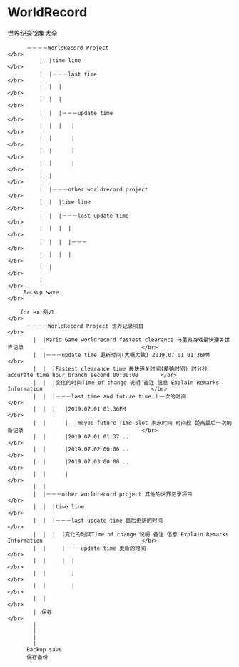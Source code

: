# WorldRecord
世界纪录锦集大全



          －－－－WorldRecord Project                                                                       </br>
              |  |time line                                                                                </br>
              |  |－－－last time                                                                           </br>
              |  |  |                                                                                      </br>
              |  |  |                                                                                      </br>
              |  |  |－－－update time                                                                     </br>
              |  |  |   |                                                                                 </br>
              |  |      |                                                                                 </br>
              |  |      |                                                                                 </br>
              |  |      |                                                                                 </br>
              |  |                                                                                        </br>
              |  |－－－other worldrecord project                                                          </br>
              |  |  |time line                                                                             </br>
              |  |  |－－－last update time                                                                 </br>    
              |  |  |  |                                                                                   </br>
              |  |  |  |－－－                                                                              </br>
              |  |  |  |                                                                                   </br>
              |  |                                                                                         </br>
              |                                                                                            </br>
         Backup save                                                                                       </br>

        for ex 例如                                                                                                 </br>
          －－－－WorldRecord Project 世界记录项目                                                                     </br>
            |  |Mario Game worldrecord fastest clearance 马里奥游戏最快通关世界记录                                     </br>
            |  |－－－update time 更新时间(大概大致) 2019.07.01 01:36PM                                                 </br>
            |  |  |Fastest clearance time 最快通关时间(精确时间) 时分秒 accurate time hour branch second 00:00:00       </br>
            |  |  |变化的时间Time of change 说明 备注 信息 Explain Remarks Information                                  </br>
            |  |  |－－－last time and future time 上一次的时间                                                         </br>
            |  |  |   |2019.07.01 01:36PM                                                                             </br>
            |  |      |---meybe future Time slot 未来时间 时间段 距离最后一次刷新记录                                     </br>
            |  |      |2019.07.01 01:37 ..                                                                             </br>
            |  |      |2019.07.02 00:00 ..                                                                             </br>
            |  |      |2019.07.03 00:00 ..                                                                             </br>
            |  |      |                                                                                                </br>
            |  |     
            |  |－－－other worldrecord project 其他的世界记录项目                                                     </br>
            |  |  |time line                                                                                         </br>
            |  |  |－－－last update time 最后更新的时间                                                               </br>
            |  |  |  |变化的时间Time of change 说明 备注 信息 Explain Remarks Information                               </br>
            |  |     |－－－update time 更新的时间                                                                     </br>
            |  |     |  |                                                                                            </br>
            |  |        |                                                                                            </br>
            |  |        |                                                                                            </br>
            |  |                                                                                                     </br>
            |　保存                                                                                                   </br>
            |
            |
            |
            |
          Backup save    
          保存备份







         
